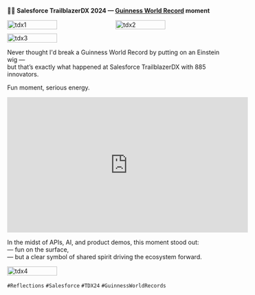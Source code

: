 🧑‍🔬 **Salesforce TrailblazerDX 2024 — [Guinness World Record](https://guinnessworldrecords.com/world-records/100331-largest-gathering-of-people-dressed-as-albert-einstein) moment**  

<div style="display:flex; flex-wrap:wrap; gap:10px;">
  <img src="/alvin-site/JPG_VID/salesforce.jpg?v=1" 
       alt="tdx1" 
       width="48%">
  <img src="/alvin-site/JPG_VID/salesforce2.jpg?v=1" 
       alt="tdx2" 
       width="48%">
  <img src="/alvin-site/JPG_VID/salesforce3.webp?v=1" 
       alt="tdx3" 
       width="48%">
</div>

Never thought I'd break a Guinness World Record by putting on an Einstein wig —  
but that’s exactly what happened at Salesforce TrailblazerDX with 885 innovators.  

Fun moment, serious energy.  

<iframe 
  src="https://www.youtube.com/embed/rVVH3srQB70" 
  width="560" 
  height="315" 
  style="aspect-ratio: 16/9;" 
  frameborder="0" 
  allowfullscreen>
</iframe>

In the midst of APIs, AI, and product demos, this moment stood out:  
— fun on the surface,  
— but a clear symbol of shared spirit driving the ecosystem forward.  

<div style="display:flex; flex-wrap:wrap; gap:10px;">
  <img src="/alvin-site/JPG_VID/salesforce_einstein.jpg?v=1" 
       alt="tdx4" 
       width="48%">
</div>

`#Reflections` `#Salesforce` `#TDX24` `#GuinnessWorldRecords`
